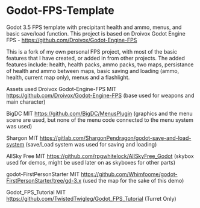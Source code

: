 # Godot-FPS-Template
Godot 3.5 FPS template with precipitant health and ammo, menus, and basic save/load function.
This project is based on Droivox Godot Engine FPS - https://github.com/Droivox/Godot-Engine-FPS

This is a fork of my own personal FPS project, with most of the basic features that I have created, or added in from other projects. The added features include: health, health packs, ammo packs, two maps, persistance of health and ammo between maps, basic saving and loading (ammo, health, current map only), menus and a flashlight.

Assets used
Droivox Godot-Engine-FPS
MIT
https://github.com/Droivox/Godot-Engine-FPS
(base used for weapons and main character)

BigDC
MIT
https://github.com/BigDC/MenusPlugin
(graphics and the menu scene are used, but none of the menu code connected to the menu system was used)

Shargon
MIT
https://gitlab.com/ShargonPendragon/godot-save-and-load-system
(save/Load system was used for saving and loading)

AllSky Free
MIT
https://github.com/rpgwhitelock/AllSkyFree_Godot
(skybox used for demos, might be used later on as skyboxes for other parts)

godot-FirstPersonStarter
MIT
https://github.com/Whimfoome/godot-FirstPersonStarter/tree/gd-3.x
(used the map for the sake of this demo)

Godot_FPS_Tutorial
MIT
https://github.com/TwistedTwigleg/Godot_FPS_Tutorial
(Turret Only)
